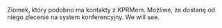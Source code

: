 Ziomek, który podobno ma kontakty z KPRMem.
Możliwe, że dostanę od niego zlecenie na system konferencyjny.
We will see.